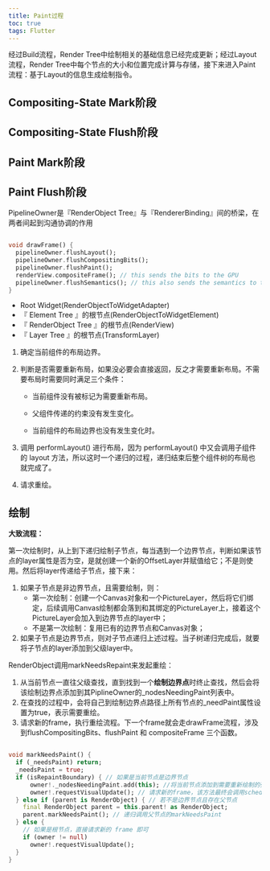 ```yaml
---
title: Paint过程
toc: true
tags: Flutter
---
```






经过Build流程，Render Tree中绘制相关的基础信息已经完成更新；经过Layout流程，Render Tree中每个节点的大小和位置完成计算与存储，接下来进入Paint流程：基于Layout的信息生成绘制指令。


## Compositing-State Mark阶段

## Compositing-State Flush阶段

## Paint Mark阶段

## Paint Flush阶段


PipelineOwner是『RenderObject Tree』与『RendererBinding』间的桥梁，在两者间起到沟通协调的作用


```dart

void drawFrame() {
  pipelineOwner.flushLayout();
  pipelineOwner.flushCompositingBits();
  pipelineOwner.flushPaint();
  renderView.compositeFrame(); // this sends the bits to the GPU
  pipelineOwner.flushSemantics(); // this also sends the semantics to the OS.
}


```



- Root Widget(RenderObjectToWidgetAdapter)
- 『 Element Tree 』的根节点(RenderObjectToWidgetElement)
- 『 RenderObject Tree 』的根节点(RenderView)
- 『 Layer Tree 』的根节点(TransformLayer)




1. 确定当前组件的布局边界。

2. 判断是否需要重新布局，如果没必要会直接返回，反之才需要重新布局。不需要布局时需要同时满足三个条件：

    - 当前组件没有被标记为需要重新布局。

    - 父组件传递的约束没有发生变化。

    - 当前组件的布局边界也没有发生变化时。

3. 调用 performLayout() 进行布局，因为 performLayout() 中又会调用子组件的 layout 方法，所以这时一个递归的过程，递归结束后整个组件树的布局也就完成了。

4. 请求重绘。





## 绘制

**大致流程：**

第一次绘制时，从上到下递归绘制子节点，每当遇到一个边界节点，判断如果该节点的layer属性是否为空，是就创建一个新的OffsetLayer并赋值给它；不是则使用。然后将layer传递给子节点，接下来：

1. 如果子节点是非边界节点，且需要绘制，则：
    - 第一次绘制：创建一个Canvas对象和一个PictureLayer，然后将它们绑定，后续调用Canvas绘制都会落到和其绑定的PictureLayer上，接着这个PictureLayer会加入到边界节点的layer中；
    - 不是第一次绘制：复用已有的边界节点和Canvas对象；
2. 如果子节点是边界节点，则对子节点递归上述过程。当子树递归完成后，就要将子节点的layer添加到父级layer中。

RenderObject调用markNeedsRepaint来发起重绘：

1. 从当前节点一直往父级查找，直到找到一个**绘制边界点**时终止查找，然后会将该绘制边界点添加到其PiplineOwner的_nodesNeedingPaint列表中。
2. 在查找的过程中，会将自己到绘制边界点路径上所有节点的_needPaint属性设置为true，表示需要重绘。
3. 请求新的frame，执行重绘流程。下一个frame就会走drawFrame流程，涉及到flushCompositingBits、flushPaint 和 compositeFrame 三个函数。

```dart

void markNeedsPaint() {
  if (_needsPaint) return;
  _needsPaint = true;
  if (isRepaintBoundary) { // 如果是当前节点是边界节点
      owner!._nodesNeedingPaint.add(this); //将当前节点添加到需要重新绘制的列表中。
      owner!.requestVisualUpdate(); // 请求新的frame，该方法最终会调用scheduleFrame()
  } else if (parent is RenderObject) { // 若不是边界节点且存在父节点
    final RenderObject parent = this.parent! as RenderObject;
    parent.markNeedsPaint(); // 递归调用父节点的markNeedsPaint
  } else {
    // 如果是根节点，直接请求新的 frame 即可
    if (owner != null)
      owner!.requestVisualUpdate();
  }
}


```